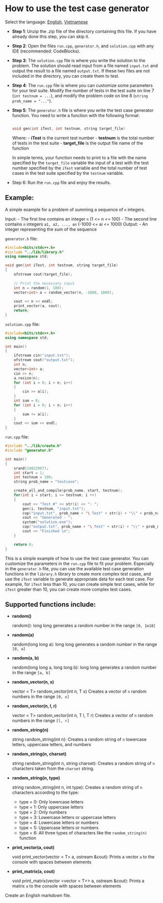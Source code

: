 # How to use the test case generator

Select the language: [English](README-en.md), [Vietnamese](README-vi.md)

- **Step 1**: Unzip the .zip file of the directory containing this file. If you have already done this step, you can skip it.

- **Step 2**: Open the files `run.cpp`, `generator.h`, and `solution.cpp` with any IDE (recommended: CodeBlocks).

- **Step 3**: The `solution.cpp` file is where you write the solution to the problem. The solution should read input from a file named `input.txt` and output the result to a file named `output.txt`. If these two files are not included in the directory, you can create them to test.

- **Step 4**: The `run.cpp` file is where you can customize some parameters for your test suite. Modify the number of tests in the test suite on line 7 (`int testnum = ...`), and modify the problem code on line 8 (`string prob_name = "..."`).

- **Step 5**: The `generator.h` file is where you write the test case generator function. You need to write a function with the following format:

    ```c++

    void gen(int iTest, int testnum, string target_file)
    ```

    Where:
        - **iTest** is the current test number
        - **testnum** is the total number of tests in the test suite
        - **target_file** is the output file name of the function

    In simple terms, your function needs to print to a file with the name specified by the `target_file` variable the input of a test with the test number specified by the `iTest` variable and the total number of test cases in the test suite specified by the `testnum` variable.

- Step 6: Run the `run.cpp` file and enjoy the results.

## Example:
A simple example for a problem of summing a sequence of `n` integers.

Input:
    - The first line contains an integer `n` (1 <= n <= 100)
    - The second line contains `n` integers `a1, a2, ..., an` (-1000 <= ai <= 1000)
Output:
    - An integer representing the sum of the sequence

`generator.h` file:

```c++
#include<bits/stdc++.h>
#include "../lib/library.h"
using namespace std;

void gen(int iTest, int testnum, string target_file)
{
    ofstream cout(target_file);
    
    // Print the necessary input
    int n = random(1, 100);
    vector<int> a = random_vector(n, -1000, 1000);
    
    cout << n << endl;
    print_vector(a, cout);
    return;
}


```

`solution.cpp` file:

```c++
#include<bits/stdc++.h>
using namespace std;

int main()
{
    ifstream cin("input.txt");
    ofstream cout("output.txt");
    int n;
    vector<int> a;
    cin >> n;
    a.resize(n);
    for (int i = 0; i < n; i++)
    {
        cin >> a[i];
    }
    int sum = 0;
    for (int i = 0; i < n; i++)
    {
        sum += a[i];
    }
    cout << sum << endl;
}

```

`run.cpp` file:

```c++
#include "../lib/create.h"
#include "generator.h"

int main()
{
    srand(24022007);
    int start = 1;
    int testnum = 100;
    string prob_name = "testcase";

    create_all_and_compile(prob_name, start, testnum);
    for(int i = start; i <= testnum; i ++)
    {
        cout << "Test #" << str(i) << ": ";
        gen(i, testnum, "input.txt");
        cop("input.txt", prob_name + "\ Test" + str(i) + "\\" + prob_name + ".inp");
        cout << "Generated - ";
        system("solution.exe");
        cop("output.txt", prob_name + "\ Test" + str(i) + "\\" + prob_name + ".out");
        cout << "Finished \n";
    }

    return 0;
}

```

This is a simple example of how to use the test case generator. You can customize the parameters in the `run.cpp` file to fit your problem. Especially in the `generator.h` file, you can use the available test case generation functions in the `library.h` library to create more complex test cases, and use the `iTest` variable to generate appropriate data for each test case. For example, for `iTest` less than 10, you can create simple test cases, while for `iTest` greater than 10, you can create more complex test cases.

## Supported functions include:

- **random()**

    random(): long long generates a random number in the range `[0, 1e18]`

- **random(a)**

    random(long long a): long long generates a random number in the range `[0, a]`

- **random(a, b)**

    random(long long a, long long b): long long generates a random number in the range `[a, b]`

- **random_vector(n, x)**

    vector < T> random_vector(int n, T x)
    Creates a vector of `n` random numbers in the range `[0, x]`

- **random_vector(n, l, r)**

    vector < T> random_vector(int n, T l, T r)
    Creates a vector of `n` random numbers in the range `[l, r]`

- **random_string(n)**

    string random_string(int n): Creates a random string of `n` lowercase letters, uppercase letters, and numbers

- **random_string(n, charset)**

    string random_string(int n, string charset): Creates a random string of `n` characters taken from the `charset` string.

- **random_string(n, type)**

    string random_string(int n, int type): Creates a random string of `n` characters according to the type:
    - type = 0: Only lowercase letters
    - type = 1: Only uppercase letters
    - type = 2: Only numbers
    - type = 3: Lowercase letters or uppercase letters
    - type = 4: Lowercase letters or numbers
    - type = 5: Uppercase letters or numbers
    - type = 6: All three types of characters like the `random_string(n)` function

- **print_vector(a, cout)**

    void print_vector(vector < T> a, ostream &cout): Prints a vector `a` to the console with spaces between elements

- **print_matrix(a, cout)**

    void print_matrix(vector <vector < T>> a, ostream &cout): Prints a matrix `a` to the console with spaces between elements

Create an English markdown file.